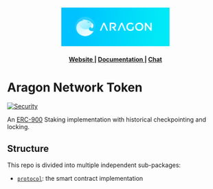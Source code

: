 <p align="center"><img width="50%" src=".github/assets/aragon_banner.svg"></p>

<div align="center">
  <h4>
    <a href="https://aragon.org">
      Website
    </a>
    <span> | </span>
    <a href="docs/">
      Documentation
    </a>
    <span> | </span>
    <a href="https://discord.gg/invite/aragon">
      Chat
    </a>
  </h4>
</div>

# Aragon Network Token

<p>
  <!-- Security -->
  <a href="SECURITY.md">
    <img src="https://img.shields.io/badge/security-unaudited-red?style=flat-square" alt="Security" />
  </a>
</p>


An [ERC-900](https://eips.ethereum.org/EIPS/eip-900) Staking implementation with historical checkpointing and locking.

## Structure

This repo is divided into multiple independent sub-packages:

- [`protocol`](packages/protocol): the smart contract implementation
